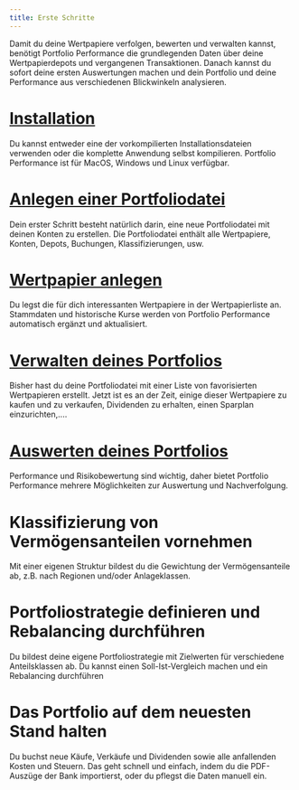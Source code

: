 ```yaml
---
title: Erste Schritte
---
```



Damit du deine Wertpapiere verfolgen, bewerten und verwalten kannst, benötigt Portfolio Performance die grundlegenden Daten über deine Wertpapierdepots und vergangenen Transaktionen. Danach kannst du sofort deine ersten Auswertungen machen und dein Portfolio und deine Performance aus verschiedenen Blickwinkeln analysieren.


# [Installation](installation.md)
Du kannst entweder eine der vorkompilierten Installationsdateien verwenden oder die komplette Anwendung selbst kompilieren. Portfolio Performance ist für MacOS, Windows und Linux verfügbar.


# [Anlegen einer Portfoliodatei](intro-neue-portfoliodatei-anlegen.md)
Dein erster Schritt besteht natürlich darin, eine neue Portfoliodatei mit deinen Konten zu erstellen. Die Portfoliodatei enthält alle Wertpapiere, Konten, Depots, Buchungen, Klassifizierungen, usw.


# [Wertpapier anlegen](intro-wertpapiere-anlegen.md)
Du legst die für dich interessanten Wertpapiere in der Wertpapierliste an. Stammdaten und historische Kurse werden von Portfolio Performance automatisch ergänzt und aktualisiert.


# [Verwalten deines Portfolios](manage-portfolio/index.md)
Bisher hast du deine Portfoliodatei mit einer Liste von favorisierten Wertpapieren erstellt. Jetzt ist es an der Zeit, einige dieser Wertpapiere zu kaufen und zu verkaufen, Dividenden zu erhalten, einen Sparplan einzurichten,....


# [Auswerten deines Portfolios](performance-messen.md)
Performance und Risikobewertung sind wichtig, daher bietet Portfolio Performance mehrere Möglichkeiten zur Auswertung und Nachverfolgung.

# Klassifizierung von Vermögensanteilen vornehmen
Mit einer eigenen Struktur bildest du die Gewichtung der Vermögensanteile ab, z.B. nach Regionen und/oder Anlageklassen.

# Portfoliostrategie definieren und Rebalancing durchführen
Du bildest deine eigene Portfoliostrategie mit Zielwerten für verschiedene Anteilsklassen ab.
Du kannst einen Soll-Ist-Vergleich machen und ein Rebalancing durchführen


# Das Portfolio auf dem neuesten Stand halten
Du buchst neue Käufe, Verkäufe und Dividenden sowie alle anfallenden Kosten und Steuern. Das geht schnell und einfach, indem du die PDF-Auszüge der Bank importierst, oder du pflegst die Daten manuell ein.